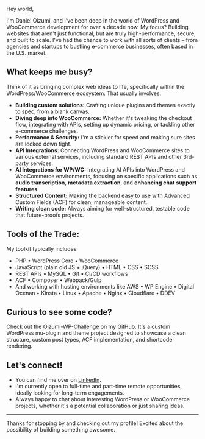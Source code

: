 Hey world,

I'm Daniel Oizumi, and I've been deep in the world of WordPress and WooCommerce development for over a decade now. My focus? Building websites that aren't just functional, but are truly high-performance, secure, and built to scale. I've had the chance to work with all sorts of clients – from agencies and startups to bustling e-commerce businesses, often based in the U.S. market.

## What keeps me busy?

Think of it as bringing complex web ideas to life, specifically within the WordPress/WooCommerce ecosystem. That usually involves:

-   **Building custom solutions:** Crafting unique plugins and themes exactly to spec, from a blank canvas.
-   **Diving deep into WooCommerce:** Whether it's tweaking the checkout flow, integrating with APIs, setting up dynamic pricing, or tackling other e-commerce challenges.
-   **Performance & Security:** I'm a stickler for speed and making sure sites are locked down tight.
-   **API Integrations:** Connecting WordPress and WooCommerce sites to various external services, including standard REST APIs and other 3rd-party services.
-   **AI Integrations for WP/WC:** Integrating AI APIs into WordPress and WooCommerce environments, focusing on specific applications such as **audio transcription**, **metadata extraction**, and **enhancing chat support features**.
-   **Structured Content:** Making the backend easy to use with Advanced Custom Fields (ACF) for clean, manageable content.
-   **Writing clean code:** Always aiming for well-structured, testable code that future-proofs projects.

## Tools of the Trade:

My toolkit typically includes:

-   PHP • WordPress Core • WooCommerce
-   JavaScript (plain old JS + jQuery) • HTML • CSS • SCSS
-   REST APIs • MySQL • Git • CI/CD workflows
-   ACF • Composer • Webpack/Gulp
-   And working with hosting environments like AWS • WP Engine • Digital Ocenan • Kinsta • Linux • Apache • Nginx • Cloudflare • DDEV

## Curious to see some code?

Check out the [Oizumi-WP-Challenge](https://github.com/DanielOizumi/Oizumi-WP-Challenge) on my GitHub. It's a custom WordPress mu-plugin and theme project designed to showcase a clean structure, custom post types, ACF implementation, and shortcode rendering.

## Let's connect!

-   You can find me over on [LinkedIn](https://linkedin.com/in/danieloizumi).
-   I'm currently open to full-time and part-time remote opportunities, ideally looking for long-term engagements.
-   Always happy to chat about interesting WordPress or WooCommerce projects, whether it's a potential collaboration or just sharing ideas.

---

Thanks for stopping by and checking out my profile! Excited about the possibility of building something awesome.
